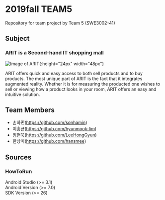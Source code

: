 # 2019fall TEAM5
Repository for team project by Team 5 (SWE3002-41)

## Subject
### ARIT is a Second-hand IT shopping mall
![Image of ARIT](https://github.com/skkuse02/2019fall_41class_team5/blob/master/docs/logo2.png){:height="24px" width="48px"}

ARIT offers quick and easy access to both sell products and to buy products.
The most unique part of ARIT is the fact that it integrates augmented reality.
Whether it is for measuring the producted one wishes to sell or viewing how a product looks in your room, 
ARIT offers an easy and intuitive solution.


## Team Members
- 손하민(https://github.com/sonhamin)
- 이홍균(https://github.com/hyunmook-lim)
- 임현묵(https://github.com/LeeHongGyun)
- 한상미(https://github.com/hansmee)


## Sources
### HowToRun
Android Studio (>= 3.1) <br />
Android Version (>= 7.0) <br />
SDK Version (>= 26) <br />
